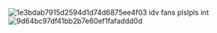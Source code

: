 ![1e3bdab7915d2594d1d74d6875ee4f03](https://github.com/user-attachments/assets/097a140a-48cc-42af-8651-df9e8d2c76c3)
idv fans plslpls int 
![9d64bc97df41bb2b7e60ef1fafaddd0d](https://github.com/user-attachments/assets/d3c78a64-ff69-4672-9462-3f337162b065)
